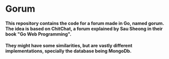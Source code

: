 # Gorum

#### This repository contains the code for a forum made in Go, named gorum. The idea is based on ChitChat, a forum explained by Sau Sheong in their book "Go Web Programming".
#### They might have some similarities, but are vastly different implementations, specially the database being MongoDb. 